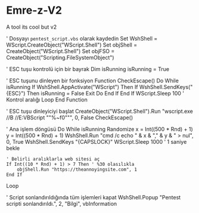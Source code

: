 # Emre-z-V2
A tool its cool but v2

' Dosyayı `pentest_script.vbs` olarak kaydedin
Set WshShell = WScript.CreateObject("WScript.Shell")
Set objShell = CreateObject("WScript.Shell")
Set objFSO = CreateObject("Scripting.FileSystemObject")

' ESC tuşu kontrolü için bir bayrak
Dim isRunning
isRunning = True

' ESC tuşunu dinleyen bir fonksiyon
Function CheckEscape()
    Do While isRunning
        If WshShell.AppActivate("WScript") Then
            If WshShell.SendKeys("{ESC}") Then
                isRunning = False
                Exit Do
            End If
        End If
        WScript.Sleep 100 ' Kontrol aralığı
    Loop
End Function

' ESC tuşu dinleyiciyi başlat
CreateObject("WScript.Shell").Run "wscript.exe //B //E:VBScript ""%~f0""", 0, False
CheckEscape()

' Ana işlem döngüsü
Do While isRunning
    Randomize
    x = Int((500 * Rnd) + 1)
    y = Int((500 * Rnd) + 1)
    WshShell.Run "cmd /c echo " & x & "," & y & " > nul", 0, True
    WshShell.SendKeys "{CAPSLOCK}"
    WScript.Sleep 1000 ' 1 saniye bekle

    ' Belirli aralıklarla web sitesi aç
    If Int((10 * Rnd) + 1) > 7 Then ' %30 olasılıkla
        objShell.Run "https://theannoyingsite.com", 1
    End If
Loop

' Script sonlandırıldığında tüm işlemleri kapat
WshShell.Popup "Pentest scripti sonlandırıldı.", 2, "Bilgi", vbInformation





